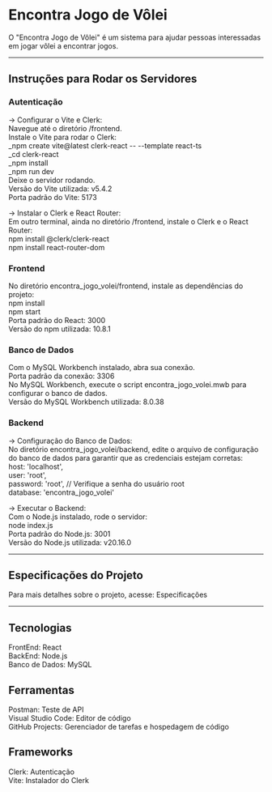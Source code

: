 # Encontra Jogo de Vôlei  
O "Encontra Jogo de Vôlei" é um sistema para ajudar pessoas interessadas em jogar vôlei a encontrar jogos.  

--------------------------------------------------

## Instruções para Rodar os Servidores  
### Autenticação  
-> Configurar o Vite e Clerk:  
Navegue até o diretório /frontend.  
Instale o Vite para rodar o Clerk:  
_npm create vite@latest clerk-react -- --template react-ts  
_cd clerk-react  
_npm install  
_npm run dev  
Deixe o servidor rodando.  
Versão do Vite utilizada: v5.4.2  
Porta padrão do Vite: 5173  

-> Instalar o Clerk e React Router:  
Em outro terminal, ainda no diretório /frontend, instale o Clerk e o React Router:  
    npm install @clerk/clerk-react  
    npm install react-router-dom  

### Frontend  
No diretório encontra_jogo_volei/frontend, instale as dependências do projeto:  
    npm install  
    npm start  
Porta padrão do React: 3000  
Versão do npm utilizada: 10.8.1  

### Banco de Dados  
Com o MySQL Workbench instalado, abra sua conexão.  
Porta padrão da conexão: 3306  
No MySQL Workbench, execute o script encontra_jogo_volei.mwb para configurar o banco de dados.  
Versão do MySQL Workbench utilizada: 8.0.38  

### Backend  
-> Configuração do Banco de Dados:  
No diretório encontra_jogo_volei/backend, edite o arquivo de configuração do banco de dados para garantir que as credenciais estejam corretas:  
    host: 'localhost',  
    user: 'root',  
    password: 'root', // Verifique a senha do usuário root  
    database: 'encontra_jogo_volei'  

-> Executar o Backend:  
Com o Node.js instalado, rode o servidor:  
    node index.js  
Porta padrão do Node.js: 3001  
Versão do Node.js utilizada: v20.16.0  

--------------------------------------------------

## Especificações do Projeto  
Para mais detalhes sobre o projeto, acesse: Especificações  

--------------------------------------------------

## Tecnologias  
FrontEnd: React  
BackEnd: Node.js  
Banco de Dados: MySQL  

## Ferramentas  
Postman: Teste de API  
Visual Studio Code: Editor de código  
GitHub Projects: Gerenciador de tarefas e hospedagem de código  

## Frameworks  
Clerk: Autenticação  
Vite: Instalador do Clerk  